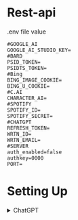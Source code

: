 # Rest-api

.env file value
```
#GOOGLE_AI
GOOGLE_AI_STUDIO_KEY=
#BARD
PSID_TOKEN=
PSIDTS_TOKEN=
#Bing
BING_IMAGE_COOKIE=
BING_U_COOKIE=
#C.AI
CHARACTER_AI=
#SPOTIFY
SPOTIFY_ID=
SPOTIFY_SECRET=
#CHATGPT
REFRESH_TOKEN=
WRTN_ID=
WRTN_EMAIL=
#SERVER
auth_enabled=false
authkey=0000
PORT=
```


<h1>Setting Up</h1>
 <details>
 <details>
 <summary>Gemini</summary>
 1. Head to https://makersuite.google.com/app/apikey
 2. Login using your google account
 3. Done!
 </details>
  <summary>ChatGPT</summary>
 1. Head to https://wrtn.ai
 2. Login using your google account
 3. paste this code to ur console
 ```

const c = JSON.parse(document.querySelector("#__NEXT_DATA__").textContent).props.pageProps;
if (c.isAuth){ 
    console.log()
 console.log(`REFRESH_TOKEN=${(await cookieStore.get("refresh_token")).value}\nWRTN_ID=${Object.fromEntries(new URLSearchParams(document.cookie.replace(/; /g, "&")))["__w_id"]}\nWRTN_EMAIL=${c["fallback"]["/user"]["email"]}`)
}else{
    alert("Login first ");
}
```
4. Done!
 </details>
